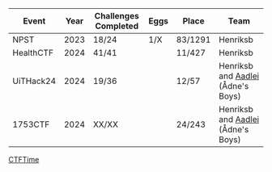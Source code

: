 | Event         | Year | Challenges Completed | Eggs | Place   | Team                          |
|---------------|------|----------------------|------|---------|-------------------------------|
| NPST          | 2023 | 18/24                | 1/X  | 83/1291 | Henriksb                              |
| HealthCTF     | 2024 | 41/41                |      | 11/427  | Henriksb                              |
| UiTHack24     | 2024 | 19/36                |      | 12/57   | Henriksb and [Aadlei](https://github.com/Aadlei) (Ådne's Boys) |
| 1753CTF       | 2024 | XX/XX                |      | 24/243  | Henriksb and [Aadlei](https://github.com/Aadlei) (Ådne's Boys) |


[CTFTime](https://ctftime.org/team/285939)
